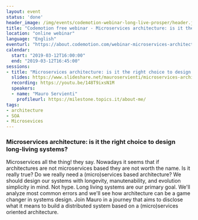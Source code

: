 ```yaml
---
layout: event
status: 'done'
header_image: /img/events/codemotion-webinar-long-live-prosper/header.jpg
title: "Codemotion free webinar - Microservices architecture: is it the right choice to design long-living systems?"
location: "online webinar"
language: "English"
eventurl: "https://about.codemotion.com/webinar-microservices-architecture-mauro-servienti/"
calendar:
  start: "2019-03-12T16:00:00"
  end: "2019-03-12T16:45:00"
sessions:
- title: "Microservices architecture: is it the right choice to design long-living systems?"
  slides: https://www.slideshare.net/mauroservienti/microservices-architecture-is-it-the-right-choice-to-design-longliving-systems-codemotion-webinar
  recording: https://youtu.be/148T9ixsN1M
  speakers:
  - name: "Mauro Servienti"
    profileurl: https://milestone.topics.it/about-me/
tags:
- architecture
- SOA
- Microsevices
---
```


### Microservices architecture: is it the right choice to design long-living systems?

Microservices all the thing! they say. Nowadays it seems that if architectures are not microservices based they are not worth the name. Is it really true? Do we really need a (micro)services based architecture?
We should design our systems with longevity, manutenability, and evolution simplicity in mind. Not hype. Long living systems are our primary goal. We'll analyze most common errors and we'll see how architecture can be a game changer in systems design.
Join Mauro in a journey that aims to disclose what it means to build a distributed system based on a (micro)services oriented architecture.

